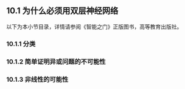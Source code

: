 <!--Copyright © Microsoft Corporation. All rights reserved.
  适用于[License](https://github.com/Microsoft/ai-edu/blob/master/LICENSE.md)版权许可-->

## 10.1 为什么必须用双层神经网络

以下为本小节目录，详情请参阅《智能之门》正版图书，高等教育出版社。

### 10.1.1 分类


### 10.1.2 简单证明异或问题的不可能性


### 10.1.3 非线性的可能性

